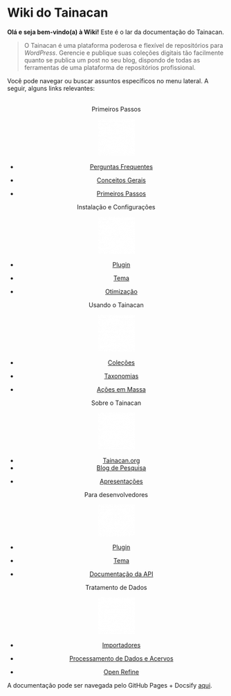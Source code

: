 # Wiki do Tainacan

**Olá e seja bem-vindo(a) à Wiki!** Este é o lar da documentação do Tainacan.

> O Tainacan é uma plataforma poderosa e flexível de repositórios para *WordPress*. Gerencie e publique suas coleções digitais tão facilmente quanto se publica um post no seu blog, dispondo de todas as ferramentas de uma plataforma de repositórios profissional. 

Você pode navegar ou buscar assuntos específicos no menu lateral. A seguir, alguns links relevantes:
<br>
<br>
<div class="home-row clearfix" style="text-align:center">
    <div class="home-col">
        <div class="panel home-panel">
            <div class="panel-heading">Primeiros Passos</div>
<div class="panel-body">

![Primeiros Passos](../_assets/images/Primeiros_passos.png ":no-zoom")

</div>
            <ul class="list-group">
<li class="list-group-item">

[Perguntas Frequentes](/pt-br/faq)
                
</li>
<li class="list-group-item">

[Conceitos Gerais](/pt-br/general-concepts)

</li>
<li class="list-group-item">

[Primeiros Passos](/pt-br/getting-started)

</li>
            </ul>
        </div>
    </div>
    <div class="home-col">
        <div class="panel home-panel">
            <div class="panel-heading">Instalação e Configurações</div>
<div class="panel-body">

![Instalação e Configurações](../_assets/images/Instalacao_e_configuracoes.png ":no-zoom")

</div>
            <ul class="list-group">
<li class="list-group-item">

[Plugin](/pt-br/tainacan)

</li>
<li class="list-group-item">

[Tema](/pt-br/theme)

</li>
<li class="list-group-item">

[Otimização](/pt-br/optimization)

</li>
            </ul>
        </div>
    </div>
    <div class="home-col">
        <div class="panel home-panel">
            <div class="panel-heading">Usando o Tainacan</div>
<div class="panel-body">

![Usando o Tainacan](../_assets/images/Usando_a_plataforma.png ":no-zoom")

</div>
            <ul class="list-group">
<li class="list-group-item">

[Coleções](/pt-br/collections)

</li>
<li class="list-group-item">

[Taxonomias](/pt-br/taxonomies)

</li>
<li class="list-group-item">

[Ações em Massa](/pt-br/bulk-actions)

</li>
            </ul>
        </div>
    </div>
    <div class="home-col">
        <div class="panel home-panel">
            <div class="panel-heading">Sobre o Tainacan</div>
<div class="panel-body">

![Sobre o Tainacan](../_assets/images/Sobre_o_tainacan.png ":no-zoom")

</div>
            <ul class="list-group">
                <li class="list-group-item"><a title="Site Oficial do Tainacan" href="https://tainacan.org">Tainacan.org</a></li>
                <li class="list-group-item"><a title="Blog de Pesquisa" href="http://pesquisa.medialab.ufg.br/">Blog de Pesquisa</a></li>
<li class="list-group-item">

[Apresentações](/pt-br/presentations)

</li>
            </ul>
        </div>
    </div>
    <div class="home-col">
        <div class="panel home-panel">
            <div class="panel-heading">Para desenvolvedores</div>
<div class="panel-body">

![Para Desenvolvedores](../_assets/images/Para_desenvolvedores.png ":no-zoom")

</div>
            <ul class="list-group">
<li class="list-group-item">

[Plugin](/dev/)

</li>
<li class="list-group-item">

[Tema](/dev/)

</li>
                <li class="list-group-item"><a title="Documentação da API" href="https://tainacan.org/api-docs/">Documentação da API</a></li>
            </ul>
        </div>
    </div>
    <div class="home-col">
        <div class="panel home-panel">
            <div class="panel-heading">Tratamento de Dados</div>
<div class="panel-body">

![Tratamento de Dados](../_assets/images/Tratamento_de_dados.png ":no-zoom")

</div>
            <ul class="list-group">
<li class="list-group-item">

[Importadores](/pt-br/importers)

</li>
<li class="list-group-item">

[Processamento de Dados e Acervos](/pt-br/data-processing)

</li>
                <li class="list-group-item"><a title="Open Refine" href="http://openrefine.org/">Open Refine</a></li>
            </ul> 
        </div>
    </div>
</div>

A documentação pode ser navegada pelo GitHub Pages + Docsify [aqui](/pt-br).